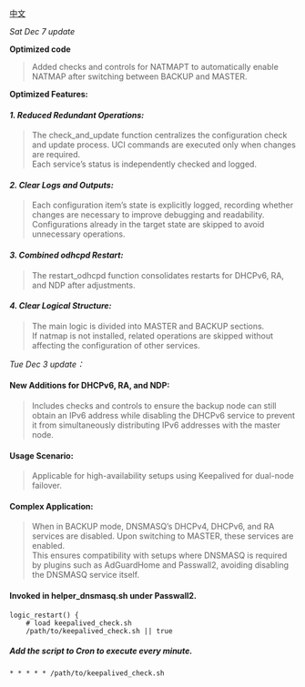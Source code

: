 [中文](./README_CN.md)

*Sat Dec 7 update*

**Optimized code**
> Added checks and controls for NATMAPT to automatically enable NATMAP after switching between BACKUP and MASTER.

**Optimized Features:**
#### *1.	Reduced Redundant Operations:*
> The check_and_update function centralizes the configuration check and update process. UCI commands are executed only when changes are required.\
> Each service’s status is independently checked and logged.
 
#### *2.	Clear Logs and Outputs:*
> Each configuration item’s state is explicitly logged, recording whether changes are necessary to improve debugging and readability.\
> Configurations already in the target state are skipped to avoid unnecessary operations.
 
#### *3.	Combined odhcpd Restart:*
> The restart_odhcpd function consolidates restarts for DHCPv6, RA, and NDP after adjustments.
 
#### *4.	Clear Logical Structure:*
> The main logic is divided into MASTER and BACKUP sections.\
> If natmap is not installed, related operations are skipped without affecting the configuration of other services.


*Tue Dec 3 update：*

#### New Additions for DHCPv6, RA, and NDP:
> Includes checks and controls to ensure the backup node can still obtain an IPv6 address while disabling the DHCPv6 service to prevent it from simultaneously distributing IPv6 addresses with the master node.

#### Usage Scenario:
> Applicable for high-availability setups using Keepalived for dual-node failover.

#### Complex Application:
> When in BACKUP mode, DNSMASQ’s DHCPv4, DHCPv6, and RA services are disabled. Upon switching to MASTER, these services are enabled.\
> This ensures compatibility with setups where DNSMASQ is required by plugins such as AdGuardHome and Passwall2, avoiding disabling the DNSMASQ service itself.

#### Invoked in helper_dnsmasq.sh under Passwall2.

```
logic_restart() {
    # load keepalived_check.sh
    /path/to/keepalived_check.sh || true
```
##### Add the script to Cron to execute every minute.
```
* * * * * /path/to/keepalived_check.sh
```
